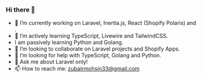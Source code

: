 ### Hi there 👋

- 🔭 I’m currently working on Laravel, Inertia.js, React (Shopify Polaris) and .
- 🌱 I’m actively learning TypeScript, Livewire and TailwindCSS.
- I am passively learning Python and Golang.
- 👯 I’m looking to collaborate on Laravel projects and Shopify Apps.
- 🤔 I’m looking for help with TypeScript, Golang and Python.
- 💬 Ask me about Laravel only!
- 📫 How to reach me: zubairmohsin33@gmail.com
